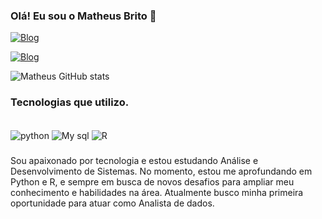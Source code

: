 ### Olá! Eu sou o Matheus Brito         👋

[![Blog](https://img.shields.io/badge/LinkedIn-0077B5?style=for-the-badge&logo=linkedin&logoColor=white)](https://linkedin.com/in/matheus-brito-81a1b0245)

[![Blog](https://img.shields.io/badge/Gmail-D14836?style=for-the-badge&logo=gmail&logoColor=white)](matheusvitoria922@gmail.com)
    

![Matheus GitHub stats](https://github-readme-stats.vercel.app/api?username=Matheusbrts&show_icons=true&theme=dracula)

### Tecnologias que utilizo.

<div style="display: inline_block"><br/><img align="center" alt ="python" src="https://img.shields.io/badge/Python-3776AB?style=for-the-badge&logo=python&logoColor=white">
<img align="center" alt ="My sql" src="https://img.shields.io/badge/MySQL-00000F?style=for-the-badge&logo=mysql&logoColor=white"/>
<img align="center" alt ="R" src="https://img.shields.io/badge/R-276DC3?style=for-the-badge&logo=r&logoColor=white"/>
</div>

###
Sou apaixonado por tecnologia e estou estudando Análise e Desenvolvimento de Sistemas. No momento, estou me aprofundando em Python e R, e sempre em busca de novos desafios para ampliar meu conhecimento e habilidades na área. Atualmente busco minha primeira oportunidade para atuar como Analista de dados.

